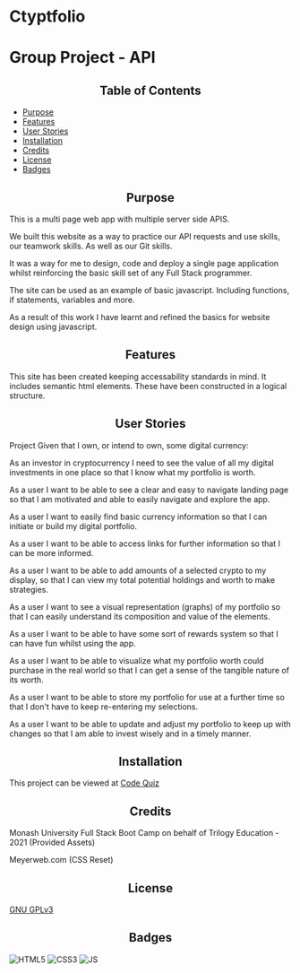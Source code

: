 # Ctyptfolio


# Group Project - API

<h2 style="text-align:center"> Table of Contents </h2>

- [Purpose](#Purpose)
- [Features](#Features)
- [User Stories](#Stories)
- [Installation](#Installation)
- [Credits](#Credits)
- [License](#License)
- [Badges](#Badges)



## <h2 style="text-align:center" id="purpose">Purpose</h2>

This is a multi page web app with multiple server side APIS.

We built this website as a way to practice our API requests and use skills, our teamwork skills. As well as our Git skills.

It was a way for me to design, code and deploy a single page application whilst reinforcing the basic skill set of any Full Stack programmer.

The site can be used as an example of basic javascript. Including functions, if statements, variables and more. 

As a result of this work I have learnt and refined the basics for website design using javascript.

## <h2 style="text-align:center" id="features">Features</h2>
This site has been created keeping accessability standards in mind.
It includes semantic html elements. These have been constructed in a logical structure. 

## <h2 style="text-align:center" id="Stories">User Stories</h2>
Project
Given that I own, or intend to own, some digital currency:

As an investor in cryptocurrency I need to see the value of all my digital investments in one place so that I know what my portfolio is worth.

As a user I want to be able to see a clear and easy to navigate landing page so that I am motivated and able to easily navigate and explore the app.

As a user I want to easily find basic currency information so that I can initiate or build my digital portfolio.

As a user I want to be able to access links for further information so that I can be more informed.

As a user I want to be able to add amounts of a selected crypto to my display, so that I can view my total potential holdings and worth to make strategies.

As a user I want to see a visual representation (graphs) of my portfolio so that I can easily understand its composition and value of the elements.

As a user I want to be able to have some sort of rewards system so that I can have fun whilst using the app.

As a user I want to be able to visualize what my portfolio worth could purchase in the real world so that I can get a sense of the tangible nature of its worth.

As a user I want to be able to store my portfolio for use at a further time so that I don't have to keep re-entering my selections.

As a user I want to be able to update and adjust my portfolio to keep up with changes so that I am able to invest wisely and in a timely manner.


## <h2 style="text-align:center" id="installation">Installation</h2> 
This project can be viewed at [Code Quiz]()


## <h2 style="text-align:center" id="credits"> Credits</h2>
Monash University Full Stack Boot Camp on behalf of Trilogy Education - 2021 (Provided Assets)

Meyerweb.com (CSS Reset)

## <h2 style="text-align:center">License</h2>
[GNU GPLv3](https://choosealicense.com/licenses/gpl-3.0/)

## <h2 style="text-align:center">Badges</h2>

<img alt="HTML5" src="https://img.shields.io/badge/html5-%23E34F26.svg?style=for-the-badge&logo=html5&logoColor=white"/>
<img alt="CSS3" src="https://img.shields.io/badge/css3-%231572B6.svg?style=for-the-badge&logo=css3&logoColor=white"/>
<img alt="JS" src="https://img.shields.io/badge/JavaScript-F7DF1E?style=for-the-badge&logo=javascript&logoColor=black"/>
